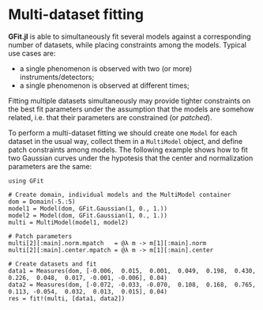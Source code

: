 # Multi-dataset fitting

**GFit.jl** is able to simultaneously fit several models against a corresponding number of datasets, while placing constraints among the models. Typical use cases are:
- a single phenomenon is observed with two (or more) instruments/detectors;
- a single phenomenon is observed at different times;

Fitting multiple datasets simultaneously may provide tighter constraints on the best fit parameters under the assumption that the models are somehow related, i.e. that their parameters are constrained (or *patched*).

To perform a multi-dataset fitting we should create one `Model` for each dataset in the usual way, collect them in a `MultiModel` object, and define patch constraints among models.   The following example shows how to fit two Gaussian curves under the hypotesis that the center and normalization parameters are the same:
```@example abc
using GFit

# Create domain, individual models and the MultiModel container
dom = Domain(-5.:5)
model1 = Model(dom, GFit.Gaussian(1, 0., 1.))
model2 = Model(dom, GFit.Gaussian(1, 0., 1.))
multi = MultiModel(model1, model2)

# Patch parameters
multi[2][:main].norm.mpatch   = @λ m -> m[1][:main].norm
multi[2][:main].center.mpatch = @λ m -> m[1][:main].center

# Create datasets and fit
data1 = Measures(dom, [-0.006,  0.015,  0.001,  0.049,  0.198,  0.430,  0.226,  0.048,  0.017, -0.001, -0.006], 0.04)
data2 = Measures(dom, [-0.072, -0.033, -0.070,  0.108,  0.168,  0.765,  0.113, -0.054,  0.032,  0.013,  0.015], 0.04)
res = fit!(multi, [data1, data2])
```
